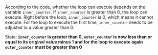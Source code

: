 According to the code, whether the loop can execute depends on the variable `inner_counter`. If `inner_counter` is greater than 0, the loop can execute. Right before the loop, `inner_counter` is 0, which means it cannot execute. For the loop to execute the first time, `inner_counter` needs to be adjusted to a value greater than 0.

State: **`inner_counter` is greater than 0, `outer_counter` is now less than or equal to its original value minus 1 and for the loop to execute again `outer_counter` must be greater than 0**